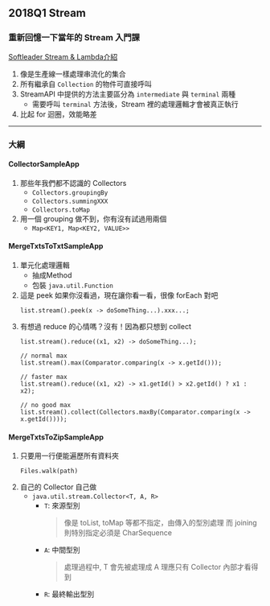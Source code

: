 ## 2018Q1 Stream

### 重新回憶一下當年的 Stream 入門課
[Softleader Stream & Lambda介紹](https://github.com/softleader/softleader-training-course/blob/master/2016/Q1/stream-and-lambda/Stream%26Lambda.md)
1. 像是生產線一樣處理串流化的集合
2. 所有繼承自 `Collection` 的物件可直接呼叫
3. StreamAPI 中提供的方法主要區分為 `intermediate` 與 `terminal` 兩種
    - 需要呼叫 `terminal` 方法後，Stream 裡的處理邏輯才會被真正執行
4. 比起 for 迴圈，效能略差
---
### 大綱
#### CollectorSampleApp
1. 那些年我們都不認識的 Collectors
    - `Collectors.groupingBy`
    - `Collectors.summingXXX`
    - `Collectors.toMap`
2. 用一個 grouping 做不到，你有沒有試過用兩個
    - `Map<KEY1, Map<KEY2, VALUE>>`

#### MergeTxtsToTxtSampleApp
1. 單元化處理邏輯
    - 抽成Method
    - 包裝 `java.util.Function`
2. 這是 peek 如果你沒看過，現在讓你看一看，很像 forEach 對吧
    ```
    list.stream().peek(x -> doSomeThing...).xxx...;
    ```
3. 有想過 reduce 的心情嗎？沒有！因為都只想到 collect
    ```
    list.stream().reduce((x1, x2) -> doSomeThing...);
    ```
    ```
    // normal max
    list.stream().max(Comparator.comparing(x -> x.getId()));

    // faster max
    list.stream().reduce((x1, x2) -> x1.getId() > x2.getId() ? x1 : x2);

    // no good max
    list.stream().collect(Collectors.maxBy(Comparator.comparing(x -> x.getId())));
    ```

#### MergeTxtsToZipSampleApp
1. 只要用一行便能遍歷所有資料夾
    ```
    Files.walk(path)
    ```
2. 自己的 Collector 自己做
    - `java.util.stream.Collector<T, A, R>`
        - `T`: 來源型別
            > 像是 toList, toMap 等都不指定，由傳入的型別處理
            > 而 joining 則特別指定必須是 CharSequence
        - `A`: 中間型別
            > 處理過程中, T 會先被處理成 A
            > 理應只有 Collector 內部才看得到
        - `R`: 最終輸出型別
